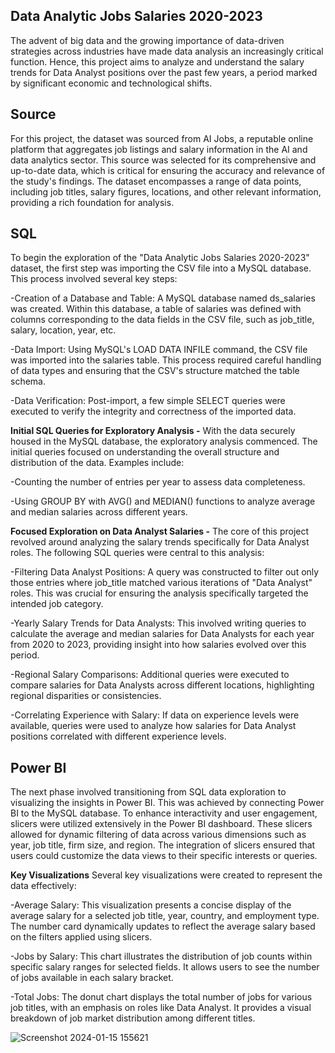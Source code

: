 ## Data Analytic Jobs Salaries 2020-2023

The advent of big data and the growing importance of data-driven strategies across industries have made data analysis an increasingly critical function. Hence, this project aims to analyze and understand the salary trends for Data Analyst positions over the past few years, a period marked by significant economic and technological shifts.

## Source
For this project, the dataset was sourced from AI Jobs, a reputable online platform that aggregates job listings and salary information in the AI and data analytics sector. This source was selected for its comprehensive and up-to-date data, which is critical for ensuring the accuracy and relevance of the study's findings. The dataset encompasses a range of data points, including job titles, salary figures, locations, and other relevant information, providing a rich foundation for analysis.

## SQL
To begin the exploration of the "Data Analytic Jobs Salaries 2020-2023" dataset, the first step was importing the CSV file into a MySQL database. This process involved several key steps:

  -Creation of a Database and Table: A MySQL database named ds_salaries was created. Within this database, a table of salaries was defined with columns corresponding to the data fields in the CSV file, such as job_title, salary, location, year, etc.

  -Data Import: Using MySQL's LOAD DATA INFILE command, the CSV file was imported into the salaries table. This process required careful handling of data types and ensuring that the CSV's structure matched the table schema.

  -Data Verification: Post-import, a few simple SELECT queries were executed to verify the integrity and correctness of the imported data.

**Initial SQL Queries for Exploratory Analysis -**
With the data securely housed in the MySQL database, the exploratory analysis commenced. The initial queries focused on understanding the overall structure and distribution of the data. Examples include:

  -Counting the number of entries per year to assess data completeness.

  -Using GROUP BY with AVG() and MEDIAN() functions to analyze average and median salaries across different years.

**Focused Exploration on Data Analyst Salaries -**
The core of this project revolved around analyzing the salary trends specifically for Data Analyst roles. The following SQL queries were central to this analysis:

  -Filtering Data Analyst Positions: A query was constructed to filter out only those entries where job_title matched various iterations of "Data Analyst" roles. This was crucial for ensuring the analysis specifically targeted the intended job category.

  -Yearly Salary Trends for Data Analysts: This involved writing queries to calculate the average and median salaries for Data Analysts for each year from 2020 to 2023, providing insight into how salaries evolved over this period.

  -Regional Salary Comparisons: Additional queries were executed to compare salaries for Data Analysts across different locations, highlighting regional disparities or consistencies.

  -Correlating Experience with Salary: If data on experience levels were available, queries were used to analyze how salaries for Data Analyst positions correlated with different experience levels.

## Power BI
The next phase involved transitioning from SQL data exploration to visualizing the insights in Power BI. This was achieved by connecting Power BI to the MySQL database. To enhance interactivity and user engagement, slicers were utilized extensively in the Power BI dashboard. These slicers allowed for dynamic filtering of data across various dimensions such as year, job title, firm size, and region. The integration of slicers ensured that users could customize the data views to their specific interests or queries.

**Key Visualizations**
Several key visualizations were created to represent the data effectively:

  -Average Salary: This visualization presents a concise display of the average salary for a selected job title, year, country, and employment type. The number card dynamically updates to reflect the average salary based on the filters applied using slicers.

  -Jobs by Salary: This chart illustrates the distribution of job counts within specific salary ranges for selected fields. It allows users to see the number of jobs available in each salary bracket.

  -Total Jobs: The donut chart displays the total number of jobs for various job titles, with an emphasis on roles like Data Analyst. It provides a visual breakdown of job market distribution among different titles.

![Screenshot 2024-01-15 155621](https://github.com/AnhnguyenWA/DataAnalystSalary/assets/155875728/883b849f-f439-49de-a7d5-30a920412785)

